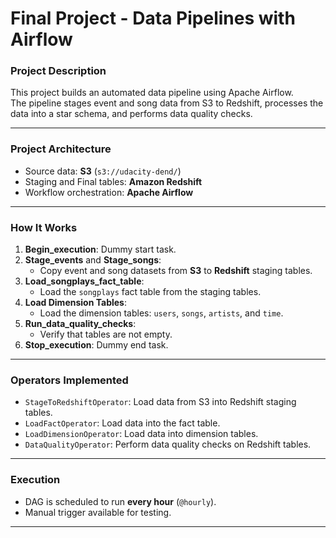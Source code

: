 # Final Project - Data Pipelines with Airflow

### Project Description
This project builds an automated data pipeline using Apache Airflow.  
The pipeline stages event and song data from S3 to Redshift, processes the data into a star schema, and performs data quality checks.

---

### Project Architecture
- Source data: **S3** (`s3://udacity-dend/`)
- Staging and Final tables: **Amazon Redshift**
- Workflow orchestration: **Apache Airflow**

---

### How It Works
1. **Begin_execution**: Dummy start task.
2. **Stage_events** and **Stage_songs**:  
   - Copy event and song datasets from **S3** to **Redshift** staging tables.
3. **Load_songplays_fact_table**:  
   - Load the `songplays` fact table from the staging tables.
4. **Load Dimension Tables**:  
   - Load the dimension tables: `users`, `songs`, `artists`, and `time`.
5. **Run_data_quality_checks**:  
   - Verify that tables are not empty.
6. **Stop_execution**: Dummy end task.

---

### Operators Implemented
- `StageToRedshiftOperator`: Load data from S3 into Redshift staging tables.
- `LoadFactOperator`: Load data into the fact table.
- `LoadDimensionOperator`: Load data into dimension tables.
- `DataQualityOperator`: Perform data quality checks on Redshift tables.

---

### Execution
- DAG is scheduled to run **every hour** (`@hourly`).
- Manual trigger available for testing.

---
